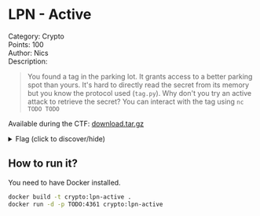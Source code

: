 # LPN - Active
Category: Crypto  
Points: 100  
Author: Nics  
Description:
> You found a tag in the parking lot. It grants access to a better parking spot than yours. It's hard to directly read the secret from its memory but you know the protocol used (`tag.py`).
> Why don't you try an active attack to retrieve the secret? You can interact with the tag using `nc TODO TODO`

Available during the CTF: [download.tar.gz](./download.tar.gz)

<details>
    <summary>Flag (click to discover/hide)</summary>
    <p>GH19{Trivial_active_attacks_:'(}</p>
</details>

## How to run it?
You need to have Docker installed.

```sh
docker build -t crypto:lpn-active .
docker run -d -p TODO:4361 crypto:lpn-active
```
